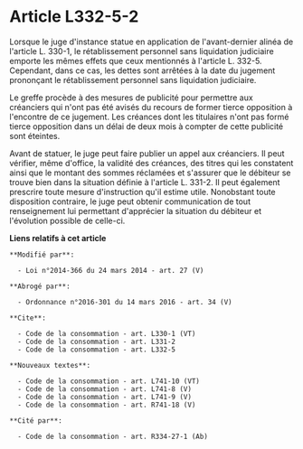 # Article L332-5-2

Lorsque le juge d'instance statue en application de l'avant-dernier alinéa de l'article L. 330-1, le rétablissement personnel
sans liquidation judiciaire emporte les mêmes effets que ceux mentionnés à l'article L. 332-5. Cependant, dans ce cas, les
dettes sont arrêtées à la date du jugement prononçant le rétablissement personnel sans liquidation judiciaire.

Le greffe procède à des mesures de publicité pour permettre aux créanciers qui n'ont pas été avisés du recours de former
tierce opposition à l'encontre de ce jugement. Les créances dont les titulaires n'ont pas formé tierce opposition dans un
délai de deux mois à compter de cette publicité sont éteintes. 

Avant de statuer, le juge peut faire publier un appel aux créanciers. Il peut vérifier, même d'office, la validité des
créances, des titres qui les constatent ainsi que le montant des sommes réclamées et s'assurer que le débiteur se trouve bien
dans la situation définie à l'article L. 331-2. Il peut également prescrire toute mesure d'instruction qu'il estime utile.
Nonobstant toute disposition contraire, le juge peut obtenir communication de tout renseignement lui permettant d'apprécier
la situation du débiteur et l'évolution possible de celle-ci.

**Liens relatifs à cet article**

	**Modifié par**:

	  - Loi n°2014-366 du 24 mars 2014 - art. 27 (V)

	**Abrogé par**:

	  - Ordonnance n°2016-301 du 14 mars 2016 - art. 34 (V)

	**Cite**:

	  - Code de la consommation - art. L330-1 (VT)
	  - Code de la consommation - art. L331-2
	  - Code de la consommation - art. L332-5

	**Nouveaux textes**:

	  - Code de la consommation - art. L741-10 (VT)
	  - Code de la consommation - art. L741-8 (V)
	  - Code de la consommation - art. L741-9 (V)
	  - Code de la consommation - art. R741-18 (V)

	**Cité par**:

	  - Code de la consommation - art. R334-27-1 (Ab)
